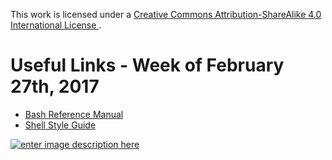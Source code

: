 This work is licensed under a [Creative Commons Attribution-ShareAlike 4.0 International License ](http://creativecommons.org/licenses/by-sa/4.0/).

# Useful Links - Week of February 27th, 2017

- [Bash Reference Manual](https://www.gnu.org/software/bash/manual/bashref.html)
- [Shell Style Guide](https://google.github.io/styleguide/shell.xml)

[![enter image description here](https://i.creativecommons.org/l/by-sa/4.0/80x15.png) ](http://creativecommons.org/licenses/by-sa/4.0/)